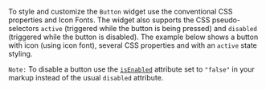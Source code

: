 To style and customize the `Button` widget use the conventional CSS properties and Icon Fonts.
The widget also supports the CSS pseudo-selectors `active` (triggered while the button is being pressed) and `disabled` (triggered while the button is disabled).
The example below shows a button with icon (using icon font), several CSS properties and with an `active` state styling.

`Note:` To disable a button use the [`isEnabled`](https://docs.nativescript.org/api-reference/classes/_ui_button_.button#isenabled) attribute set to `"false"` in your markup instead of the usual `disabled` attribute.

<snippet id='button-css-styles'/>
<snippet id='button-styling-xml'/>
